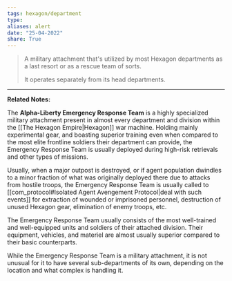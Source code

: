 ```yaml
---
tags: hexagon/department
type: 
aliases: alert
date: "25-04-2022"
share: True
---
```

> A military attachment that's utilized by most Hexagon departments as a last resort or as a rescue team of sorts.
> 
> It operates separately from its head departments.
---

**Related Notes:** 

The **Alpha-Liberty Emergency Response Team** is a highly specialized military attachment present in almost every department and division within the [[The Hexagon Empire|Hexagon]] war machine. Holding mainly experimental gear, and boasting superior training even when compared to the most elite frontline soldiers their department can provide, the Emergency Response Team is usually deployed during high-risk retrievals and other types of missions.

Usually, when a major outpost is destroyed, or if agent population dwindles to a minor fraction of what was originally deployed there due to attacks from hostile troops, the Emergency Response Team is usually called to [[com_protocol#Isolated Agent Avengement Protocol|deal with such events]] for extraction of wounded or imprisoned personnel, destruction of unused Hexagon gear, elimination of enemy troops, etc.

The Emergency Response Team usually consists of the most well-trained and well-equipped units and soldiers of their attached division. Their equipment, vehicles, and materiel are almost usually superior compared to their basic counterparts.

While the Emergency Response Team is a military attachment, it is not unusual for it to have several sub-departments of its own, depending on the location and what complex is handling it.
